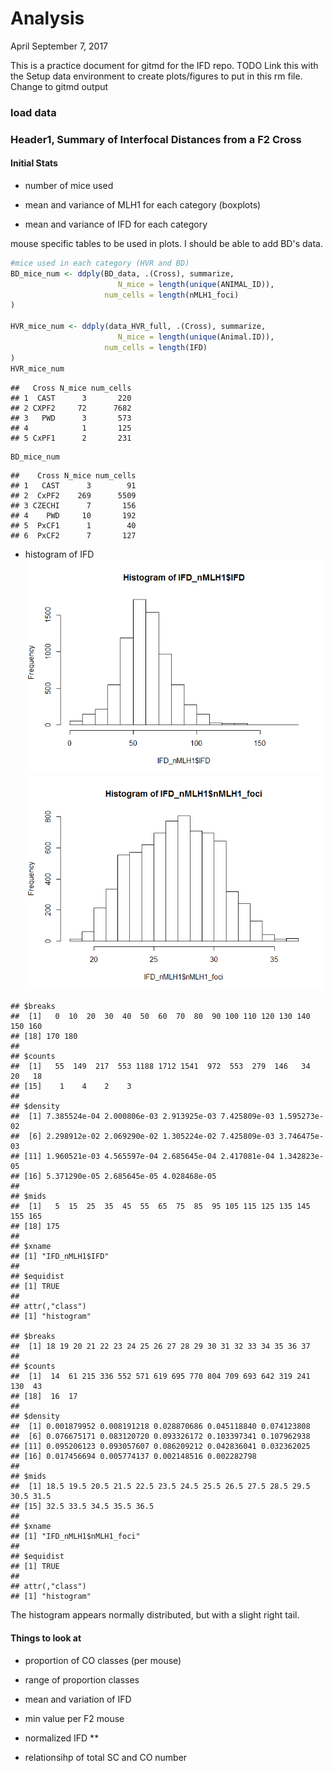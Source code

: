 Analysis
================
April
September 7, 2017

This is a practice document for gitmd for the IFD repo. TODO Link this with the Setup data environment to create plots/figures to put in this rm file. Change to gitmd output

### load data

### Header1, Summary of Interfocal Distances from a F2 Cross

#### Initial Stats

-   number of mice used

-   mean and variance of MLH1 for each category (boxplots)

-   mean and variance of IFD for each category

mouse specific tables to be used in plots. I should be able to add BD's data.

``` r
#mice used in each category (HVR and BD)
BD_mice_num <- ddply(BD_data, .(Cross), summarize,
                        N_mice = length(unique(ANIMAL_ID)), 
                     num_cells = length(nMLH1_foci)
)
  
HVR_mice_num <- ddply(data_HVR_full, .(Cross), summarize,
                        N_mice = length(unique(Animal.ID)), 
                     num_cells = length(IFD)
)
HVR_mice_num
```

    ##   Cross N_mice num_cells
    ## 1  CAST      3       220
    ## 2 CXPF2     72      7682
    ## 3   PWD      3       573
    ## 4            1       125
    ## 5 CxPF1      2       231

``` r
BD_mice_num
```

    ##    Cross N_mice num_cells
    ## 1   CAST      3        91
    ## 2  CxPF2    269      5509
    ## 3 CZECHI      7       156
    ## 4    PWD     10       192
    ## 5  PxCF1      1        40
    ## 6  PxCF2      7       127

-   histogram of IFD ![](Analysis_md_files/figure-markdown_github-ascii_identifiers/histIFD-1.png)![](Analysis_md_files/figure-markdown_github-ascii_identifiers/histIFD-2.png)

<!-- -->

    ## $breaks
    ##  [1]   0  10  20  30  40  50  60  70  80  90 100 110 120 130 140 150 160
    ## [18] 170 180
    ## 
    ## $counts
    ##  [1]   55  149  217  553 1188 1712 1541  972  553  279  146   34   20   18
    ## [15]    1    4    2    3
    ## 
    ## $density
    ##  [1] 7.385524e-04 2.000806e-03 2.913925e-03 7.425809e-03 1.595273e-02
    ##  [6] 2.298912e-02 2.069290e-02 1.305224e-02 7.425809e-03 3.746475e-03
    ## [11] 1.960521e-03 4.565597e-04 2.685645e-04 2.417081e-04 1.342823e-05
    ## [16] 5.371290e-05 2.685645e-05 4.028468e-05
    ## 
    ## $mids
    ##  [1]   5  15  25  35  45  55  65  75  85  95 105 115 125 135 145 155 165
    ## [18] 175
    ## 
    ## $xname
    ## [1] "IFD_nMLH1$IFD"
    ## 
    ## $equidist
    ## [1] TRUE
    ## 
    ## attr(,"class")
    ## [1] "histogram"

    ## $breaks
    ##  [1] 18 19 20 21 22 23 24 25 26 27 28 29 30 31 32 33 34 35 36 37
    ## 
    ## $counts
    ##  [1]  14  61 215 336 552 571 619 695 770 804 709 693 642 319 241 130  43
    ## [18]  16  17
    ## 
    ## $density
    ##  [1] 0.001879952 0.008191218 0.028870686 0.045118840 0.074123808
    ##  [6] 0.076675171 0.083120720 0.093326172 0.103397341 0.107962938
    ## [11] 0.095206123 0.093057607 0.086209212 0.042836041 0.032362025
    ## [16] 0.017456694 0.005774137 0.002148516 0.002282798
    ## 
    ## $mids
    ##  [1] 18.5 19.5 20.5 21.5 22.5 23.5 24.5 25.5 26.5 27.5 28.5 29.5 30.5 31.5
    ## [15] 32.5 33.5 34.5 35.5 36.5
    ## 
    ## $xname
    ## [1] "IFD_nMLH1$nMLH1_foci"
    ## 
    ## $equidist
    ## [1] TRUE
    ## 
    ## attr(,"class")
    ## [1] "histogram"

The histogram appears normally distributed, but with a slight right tail.

#### Things to look at

-   proportion of CO classes (per mouse)
-   range of proportion classes
-   mean and variation of IFD

-   min value per F2 mouse
-   normalized IFD \*\*
-   relationsihp of total SC and CO number
